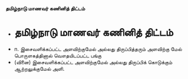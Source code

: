 **தமிழ்நாடு மாணவர் கணினித் திட்டம்**
- # தமிழ்நாடு மாணவர் கணினித் திட்டம்
- n. இசைவளிக்கப்பட்ட அளவிற்குமேல் அல்லது திருப்பித்தரும் அளவிற்கு மேல் பொருளகத்தினால் வௌதயிடப்பட்ட பங்கு
- (வினை) இசைவளிக்கப்பட்ட அளவிற்குமேல் அல்லது திருப்பிக் கொடுக்கும் ஆற்றலுக்குமேல் அளி.

